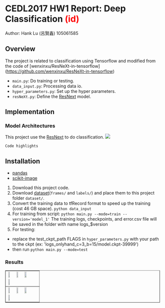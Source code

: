 # CEDL2017 HW1 Report: Deep Classification <span style="color:red">(id)</span>
Author: Hank Lu (呂賢鑫) 105061585

## Overview
The project is related to classification using Tensorflow and modified from the code of [wenxinxu/ResNeXt-in-tensorflow] (https://github.com/wenxinxu/ResNeXt-in-tensorflow)
- `main.py`: Do training or testing.
- `data_input.py`: Processing data io.
- `hyper_parameters.py`: Set up the hyper parameters.
- `resNeXt.py`: Define the [ResNext](https://arxiv.org/pdf/1611.05431.pdf) model.

## Implementation
### Model Architectures
This project use the [ResNext](https://arxiv.org/pdf/1611.05431.pdf) to do classification. 
![](https://github.com/x7177214/homework1-1/blob/oh%2Cmfc%2Cobj%2Bges/results/arch.png)

```
Code highlights
```

## Installation
* [pandas](http://pandas.pydata.org/)
* [scikit-image](http://scikit-image.org/docs/dev/install.html)

1. Download this project code.
2. Download [dataset](https://drive.google.com/drive/folders/0BwCy2boZhfdBdXdFWnEtNWJYRzQ)(`frames/` and `labels/`) and place them to this project folder `dataset/`.
3. Convert the training data to tfRecord format to speed up the training (cost 46 GB space). `python data_input`
4. For training from script: `python main.py --mode=train --version='model_1'` The training logs, checkpoints, and error.csv file will be saved in the folder with name logs_$version
4. For testing: 
* replace the test_ckpt_path FLAGS in `hyper_parameters.py` with your path to the ckpt (ex: 'logs_onlyhand_c=3_b=15/model.ckpt-39999')
* then run `python main.py --mode=test`


### Results

<table border=1>
<tr>
<td>
<img src="placeholder.jpg" width="24%"/>
<img src="placeholder.jpg"  width="24%"/>
<img src="placeholder.jpg" width="24%"/>
<img src="placeholder.jpg" width="24%"/>
</td>
</tr>

<tr>
<td>
<img src="placeholder.jpg" width="24%"/>
<img src="placeholder.jpg"  width="24%"/>
<img src="placeholder.jpg" width="24%"/>
<img src="placeholder.jpg" width="24%"/>
</td>
</tr>

</table>


